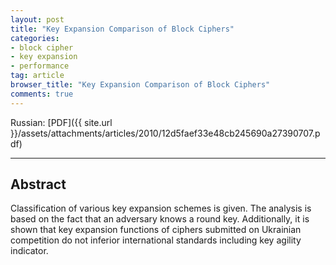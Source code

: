 ```yaml
---
layout: post
title: "Key Expansion Comparison of Block Ciphers"
categories:
- block cipher
- key expansion
- performance
tag: article
browser_title: "Key Expansion Comparison of Block Ciphers"
comments: true
---
```


Russian: [PDF]({{ site.url }}/assets/attachments/articles/2010/12d5faef33e48cb245690a27390707.pdf)
___

<!--more-->

## Abstract

Classification of various key expansion schemes is given. The analysis is based on the fact that an adversary knows a round key. Additionally, it is shown that key expansion functions of ciphers submitted on Ukrainian competition do not inferior international standards including key agility indicator.